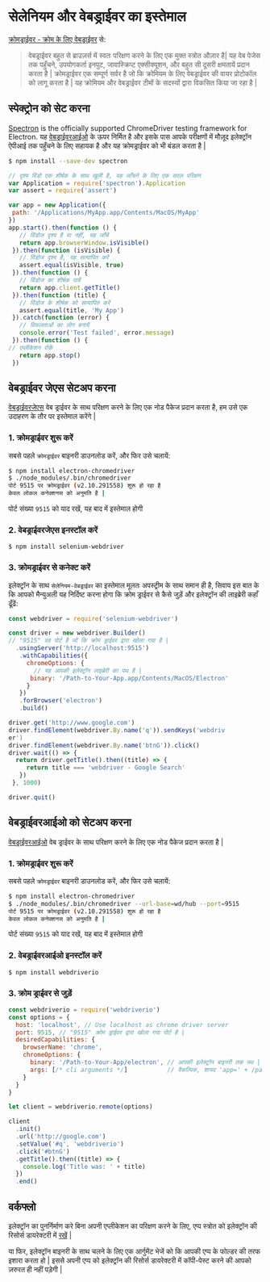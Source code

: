 # सेलेनियम और वेबड्राईवर का इस्तेमाल

[क्रोमड्राईवर - क्रोम के लिए वेबड्राईवर](https://sites.google.com/a/chromium.org/chromedriver/) से:

> वेबड्राईवर बहुत से ब्राउज़र्स में स्वतः परिक्षण करने के लिए एक मुक्त स्त्रोत औज़ार है| यह वेब पेजेस तक पहुँचने, उपयोगकर्ता इनपुट, जावास्क्रिप्ट एक्सीक्यूशन, और बहुत सी दूसरी क्षमतायें प्रदान करता है | क्रोमड्राईवर एक सम्पूर्ण सर्वर है जो कि क्रोमियम के लिए वेबड्राईवर की वायर प्रोटोकॉल को लागू करता है | यह क्रोमियम और वेबड्राईवर टीमों के सदस्यों द्वारा विकसित किया जा रहा है |

## स्पेक्ट्रोन को सेट करना

[Spectron](https://electronjs.org/spectron) is the officially supported ChromeDriver testing framework for Electron. यह [वेबड्राईवरआईओ](http://webdriver.io/) के ऊपर निर्मित है और इसके पास आपके परीक्षणों में मौज़ूद इलेक्ट्रॉन ऐपीआई तक पहुँचने के लिए सहायक है और यह क्रोमड्राईवर को भी बंडल करता है |

```sh
$ npm install --save-dev spectron
```

```javascript
// दृश्य विंडो एक शीर्षक के साथ खुली है, यह जाँचने के लिए एक सरल परिक्षण 
var Application = require('spectron').Application 
var assert = require('assert') 

var app = new Application({   
 path: '/Applications/MyApp.app/Contents/MacOS/MyApp'
})
app.start().then(function () {
   // विंडोज दृश्य है या नहीं, यह जाँचें
   return app.browserWindow.isVisible()
 }).then(function (isVisible) {
   // विंडोज दृश्य है, यह सत्यापित करें
   assert.equal(isVisible, true)
 }).then(function () {
   // विंडोज का शीर्षक पायें
   return app.client.getTitle()
 }).then(function (title) {
   // विंडोज के शीर्षक को सत्यापित करें
   assert.equal(title, 'My App')
 }).catch(function (error) {
   // विफलताओं का लोग बनायें
   console.error('Test failed', error.message)
 }).then(function () {   
// एप्लीकेशन रोकें
   return app.stop()
 })
```

## वेबड्राईवर जेएस सेटअप करना

[वेबड्राईवरजेएस](https://code.google.com/p/selenium/wiki/WebDriverJs) वेब ड्राईवर के साथ परिक्षण करने के लिए एक नोड पैकेज प्रदान करता है, हम उसे एक उदाहरण के तौर पर इस्तेमाल करेंगे |

### 1. क्रोमड्राईवर शुरू करें

सबसे पहले `क्रोमड्राईवर` बाइनरी डाउनलोड करें, और फिर उसे चलायें:

```sh
$ npm install electron-chromedriver
$ ./node_modules/.bin/chromedriver
पोर्ट 9515 पर क्रोमड्राईवर (v2.10.291558) शुरू हो रहा है
केवल लोकल कनेक्शनस को अनुमति है |
```

पोर्ट संख्या `9515` को याद रखें, यह बाद में इस्तेमाल होगी

### 2. वेबड्राईवरजेएस इनस्टॉल करें

```sh
$ npm install selenium-webdriver
```

### 3. क्रोमड्राईवर से कनेक्ट करें

इलेक्ट्रॉन के साथ `सेलेनियम-वेबड्राईवर` का इस्तेमाल मूलतः अपस्ट्रीम के साथ समान ही है, सिवाय इस बात के कि आपको मैन्युअली यह निर्दिष्ट करना होगा कि क्रोम ड्राईवर से कैसे जुड़ें और इलेक्ट्रॉन की लाइब्रेरी कहाँ ढूँढें:

```javascript
const webdriver = require('selenium-webdriver')

const driver = new webdriver.Builder()
// "9515" वह पोर्ट है जो कि क्रोम ड्राईवर द्वारा खोला गया है |
  .usingServer('http://localhost:9515')
   .withCapabilities({
     chromeOptions: {
       // यह आपकी इलेक्ट्रॉन लाइब्रेरी का पथ है |
      binary: '/Path-to-Your-App.app/Contents/MacOS/Electron'
     }
   })
   .forBrowser('electron')
   .build()

driver.get('http://www.google.com')
driver.findElement(webdriver.By.name('q')).sendKeys('webdriv
er')
driver.findElement(webdriver.By.name('btnG')).click()
driver.wait(() => {   
  return driver.getTitle().then((title) => {
     return title === 'webdriver - Google Search'
   })
 }, 1000)

driver.quit()
```

## वेबड्राईवरआईओ को सेटअप करना

[वेबड्राईवरआईओ](http://webdriver.io/) वेब ड्राईवर के साथ परिक्षण करने के लिए एक नोड पैकेज प्रदान करता है |

### 1. क्रोमड्राईवर शुरू करें

सबसे पहले `क्रोमड्राईवर` बाइनरी डाउनलोड करें, और फिर उसे चलायें:

```sh
$ npm install electron-chromedriver
$ ./node_modules/.bin/chromedriver --url-base=wd/hub --port=9515
पोर्ट 9515 पर क्रोमड्राईवर (v2.10.291558) शुरू हो रहा है
केवल लोकल कनेक्शनस को अनुमति है |
```

पोर्ट संख्या `9515` को याद रखें, यह बाद में इस्तेमाल होगी

### 2. वेबड्राईवरआईओ इनस्टॉल करें

```sh
$ npm install webdriverio
```

### 3. क्रोम ड्राईवर से जुड़ें

```javascript
const webdriverio = require('webdriverio')
const options = {
  host: 'localhost', // Use localhost as chrome driver server
  port: 9515, // "9515" क्रोम ड्राईवर द्वारा खोला गया पोर्ट है |
  desiredCapabilities: {
    browserName: 'chrome',
    chromeOptions: {
      binary: '/Path-to-Your-App/electron', // आपकी इलेक्ट्रॉन बाइनरी तक पथ |
      args: [/* cli arguments */]           // वैकल्पिक, शायद 'app=' + /path/to/your/app/
    }
  }
}

let client = webdriverio.remote(options)

client
  .init()
  .url('http://google.com')
  .setValue('#q', 'webdriverio')
  .click('#btnG')
  .getTitle().then((title) => {
    console.log('Title was: ' + title)
  })
  .end()
```

## वर्कफ्लो

इलेक्ट्रॉन का पुनर्निर्माण करे बिना अपनी एप्लीकेशन का परिक्षण करने के लिए, एप्प स्त्रोत को इलेक्ट्रॉन की रिसोर्स डायरेक्टरी में [रखें](https://github.com/electron/electron/blob/master/docs/tutorial/application-distribution.md) |

या फिर, इलेक्ट्रॉन बाइनरी के साथ चलने के लिए एक आर्गुमेंट भेजें को कि आपकी एप्प के फोल्डर की तरफ इशारा करता हो | इससे अपनी एप्प को इलेक्ट्रॉन की रिसोर्स डायरेक्टरी में कॉपी-पेस्ट करने की आपको ज़रुरत ही नहीं पड़ेगी |